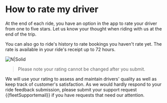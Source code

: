 <h1>How to rate my driver</h1>

At the end of each ride, you have an option in the app to rate your driver from one to five stars. Let us know your thought when riding with us at the end of the trip. 

You can also go to ride's history to rate bookings you haven't rate yet. The rate is available in your ride's receipt up to 72 hours.

![N|Solid](https://static-qup.s3-us-west-1.amazonaws.com/gojo/rate-driver.png ':size=250')

> Please note your rating cannot be changed after you submit.

We will use your rating to assess and maintain drivers' quality as well as keep track of customer's satisfaction. As we would hardly respond to your ride feedback submission, please submit your support request {{fleetSupportemail}} if you have requests that need our attention.
